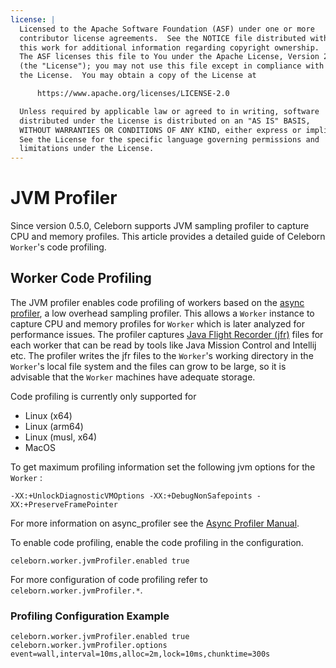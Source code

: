 ```yaml
---
license: |
  Licensed to the Apache Software Foundation (ASF) under one or more
  contributor license agreements.  See the NOTICE file distributed with
  this work for additional information regarding copyright ownership.
  The ASF licenses this file to You under the Apache License, Version 2.0
  (the "License"); you may not use this file except in compliance with
  the License.  You may obtain a copy of the License at

      https://www.apache.org/licenses/LICENSE-2.0

  Unless required by applicable law or agreed to in writing, software
  distributed under the License is distributed on an "AS IS" BASIS,
  WITHOUT WARRANTIES OR CONDITIONS OF ANY KIND, either express or implied.
  See the License for the specific language governing permissions and
  limitations under the License.
---
```


# JVM Profiler
Since version 0.5.0, Celeborn supports JVM sampling profiler to capture CPU and memory profiles. This article provides a detailed guide of Celeborn `Worker`'s code profiling.

## Worker Code Profiling
The JVM profiler enables code profiling of workers based on the [async profiler](https://github.com/async-profiler/async-profiler/blob/v2.10/README.md), a low overhead sampling profiler.
This allows a `Worker` instance to capture CPU and memory profiles for `Worker` which is later analyzed for performance issues. 
The profiler captures [Java Flight Recorder (jfr)](https://access.redhat.com/documentation/es-es/red_hat_build_of_openjdk/17/html/using_jdk_flight_recorder_with_red_hat_build_of_openjdk/openjdk-flight-recorded-overview) files for each worker that can be read by tools like Java Mission Control and Intellij etc.
The profiler writes the jfr files to the `Worker`'s working directory in the `Worker`'s local file system and the files can grow to be large,
so it is advisable that the `Worker` machines have adequate storage.

Code profiling is currently only supported for

*   Linux (x64)
*   Linux (arm64)
*   Linux (musl, x64)
*   MacOS

To get maximum profiling information set the following jvm options for the `Worker` :

```
-XX:+UnlockDiagnosticVMOptions -XX:+DebugNonSafepoints -XX:+PreserveFramePointer
```

For more information on async_profiler see the [Async Profiler Manual](https://krzysztofslusarski.github.io/2022/12/12/async-manual.html).

To enable code profiling, enable the code profiling in the configuration.

```properties
celeborn.worker.jvmProfiler.enabled true
```

For more configuration of code profiling refer to `celeborn.worker.jvmProfiler.*`.

### Profiling Configuration Example
```properties
celeborn.worker.jvmProfiler.enabled true
celeborn.worker.jvmProfiler.options event=wall,interval=10ms,alloc=2m,lock=10ms,chunktime=300s
```
